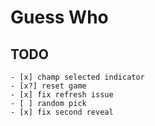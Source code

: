 # Guess Who

## TODO
	- [x] champ selected indicator
	- [x?] reset game
	- [x] fix refresh issue
	- [ ] random pick
	- [x] fix second reveal